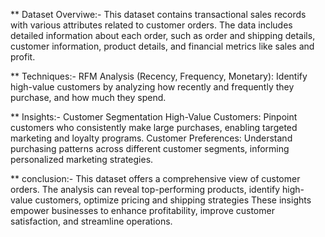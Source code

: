 ** Dataset Overviwe:-
This dataset contains transactional sales records with various attributes related to customer orders. 
The data includes detailed information about each order, such as order and shipping details, customer information, product details, and financial metrics like sales and profit.

** Techniques:-
RFM Analysis (Recency, Frequency, Monetary): Identify high-value customers by analyzing how recently and frequently they purchase, and how much they spend.

** Insights:-
Customer Segmentation
High-Value Customers: Pinpoint customers who consistently make large purchases, enabling targeted marketing and loyalty programs.
Customer Preferences: Understand purchasing patterns across different customer segments, informing personalized marketing strategies.

** conclusion:-
This dataset offers a comprehensive view of customer orders.
The analysis can reveal top-performing products, identify high-value customers, optimize pricing and shipping strategies
These insights empower businesses to enhance profitability, improve customer satisfaction, and streamline operations.
